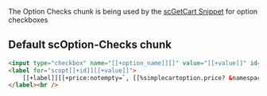The Option Checks chunk is being used by the [scGetCart Snippet](../Snippets/scGetCart) for option checkboxes

## Default scOption-Checks chunk

```` html
<input type="checkbox" name="[[+option_name]][]" value="[[+value]]" id="scopt[[+id]][[+value]]" [[+selected:eq=`1`:then=` checked="checked"`]] />
<label for="scopt[[+id]][[+value]]">
    [[+label]][[+price:notempty=`, [[%simplecartoption.price? &namespace=`simplecart` &topic=`tvrenders`]]: [[+price_formatted]]`]][[+percentage:notempty=` ([[+percentage]]%)`]]
</label><br />
```` 